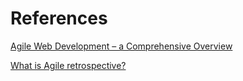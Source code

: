 # References

[Agile Web Development – a Comprehensive Overview](https://www.keycdn.com/blog/agile-web-development/)

[What is Agile retrospective?](http://searchsoftwarequality.techtarget.com/definition/Agile-retrospective)